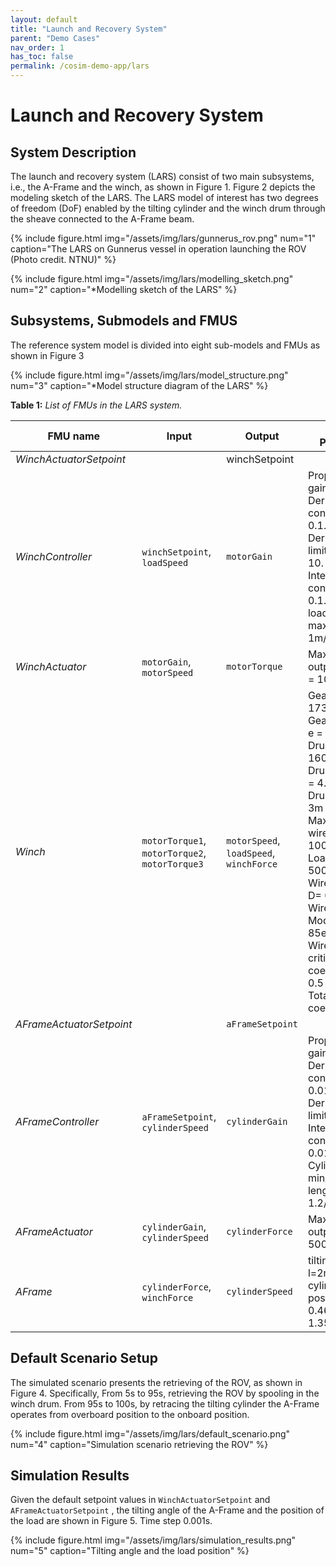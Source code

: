 ```yaml
---
layout: default
title: "Launch and Recovery System"
parent: "Demo Cases"
nav_order: 1
has_toc: false
permalink: /cosim-demo-app/lars
---
```


# Launch and Recovery System

## System Description

The launch and recovery system (LARS) consist of two main subsystems, i.e., the A-Frame and the winch, as shown in Figure 1. Figure 2 depicts the modeling sketch of the LARS. The LARS model of interest has two degrees of freedom (DoF) enabled by the tilting cylinder and the winch drum through the sheave connected to the A-Frame beam.

{%
    include figure.html img="/assets/img/lars/gunnerus_rov.png"
    num="1"
    caption="The LARS on Gunnerus vessel in operation launching the ROV (Photo credit. NTNU)"
%}

{%
    include figure.html img="/assets/img/lars/modelling_sketch.png"
    num="2"
    caption="*Modelling sketch of the LARS"
%}

## Subsystems, Submodels and FMUS

The reference system model is divided into  eight sub-models and FMUs as shown in Figure 3

{%
    include figure.html img="/assets/img/lars/model_structure.png"
    num="3"
    caption="*Model structure diagram  of the LARS"
%}

**Table 1:** *List of FMUs in the LARS system.*

| FMU name                | Input | Output | Default Parameters |
| ----------------------- | ----- |------- | ------------------ |
| *WinchActuatorSetpoint*                  | | winchSetpoint | |
| *WinchController*           | `winchSetpoint`, `loadSpeed`| `motorGain` | Proportional gain K = 10.<br/>  Derivative time constant Td = 0.1.<br/>  Derivative gain limitation N = 10.<br/>  Integral time constant Ti = 0.1. <br/> loadDepth_min max/init length 1m/1000,/200m |
| *WinchActuator*    | `motorGain`, `motorSpeed`  | `motorTorque` | Max motor output torque T = 10kNm  |
| *Winch*          | `motorTorque1`, `motorTorque2`, `motorTorque3` | `motorSpeed`, `loadSpeed`, `winchForce` | Gear ratio r = 173<br/> Gear efficiency e = 0.925<br/>  Drum inertia i = 160000kgm^2<br/>   Drum diameter d = 4.36m<br/>  Drum width B = 3m<br/>  Max wire length wireLmax = 1000m<br/>  Load mass m = 50000kg<br/>  Wire diameter D= 0.02m<br/>  Wire Young's Modulus E = 85e9<br/>  Wire damping critical coefficient  c= 0.5<br/>  Total friction coefficient r = 1  |
| *AFrameActuatorSetpoint*          | | `aFrameSetpoint` | |
| *AFrameController*                 | `aFrameSetpoint`, `cylinderSpeed`  | `cylinderGain` | Proportional gain K = 2<br/> Derivative time constant Td = 0.01<br/> Derivative gain limitation N = 10<br/> Integral time constant Ti = 0.01<br/> Cylinder min/max/init length 1.2/1.7/1.7m |
| *AFrameActuator*                 | `cylinderGain`, `cylinderSpeed`  | `cylinderForce`  | Max cylinder output force F = 5000kN |
| *AFrame*                 |  `cylinderForce`, `winchForce` | `cylinderSpeed`  | tilting leg length l=2m<br/> cylinder positions a = 0.46m, b = 1.3572m  |

## Default Scenario Setup

The simulated scenario presents the retrieving of the ROV, as shown in Figure 4. Specifically, From 5s to 95s, retrieving the ROV by spooling in the winch drum.  From 95s to 100s, by retracing the tilting cylinder the A-Frame operates from overboard position to the onboard position.

{%
    include figure.html img="/assets/img/lars/default_scenario.png"
    num="4"
    caption="Simulation scenario retrieving the ROV"
%}

## Simulation Results

Given the default setpoint values in `WinchActuatorSetpoint` and `AFrameActuatorSetpoint` , the tilting angle of the A-Frame and the position of the load are shown in Figure 5. Time step 0.001s.

{%
    include figure.html img="/assets/img/lars/simulation_results.png"
    num="5"
    caption="Tilting angle and the load position"
%}
